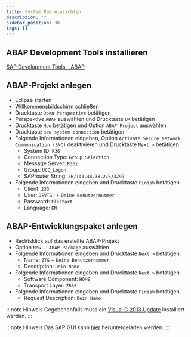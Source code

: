 ```yaml
---
title: System R36 einrichten
description: ""
sidebar_position: 30
tags: []
---
```


## ABAP Development Tools installieren

[SAP Development Tools - ABAP](https://tools.hana.ondemand.com/#abap)

## ABAP-Projekt anlegen

- Eclipse starten
- Willkommensbildschirm schließen
- Drucktaste `Open Perspective` betätigen
- Perspektive `ABAP` auswählen und Drucktaste `OK` betätigen
- Drucktaste `New` betätigen und Option `ABAP Project` auswählen
- Drucktaste `new system connection` betätigen
- Folgende Informationen eingeben, Option `Activate Secure Network Communication (SNC)` deaktivieren und Drucktaste `Next >` betätigen
  - System ID: `R36`
  - Connection Type: `Group Selection`
  - Message Server: `R36z`
  - Group: `UCC_Logon`
  - SAProuter String: `/H/141.44.38.2/S/3299`
- Folgende Informationen eingeben und Drucktaste `Finish` betätigen
  - Client: `233`
  - User: `DEVTG-` + `Deine Benutzernummer`
  - Password: `tlestart`
  - Language: `EN`

## ABAP-Entwicklungspaket anlegen

- Rechtsklick auf das erstellte ABAP-Projekt
- Option `New - ABAP Package` auswählen
- Folgende Informationen eingeben und Drucktaste `Next >` betätigen
  - Name: `ZTG` + `Deine Benutzernummer`
  - Description: `Dein Name`
- Folgende Informationen eingeben und Drucktaste `Next >` betätigen
  - Software Component: `HOME`
  - Transport Layer: `ZR36`
- Folgende Informationen eingeben und Drucktaste `Finish` betätigen
  - Request Description: `Dein Name`

:::note Hinweis
Gegebenenfalls muss ein [Visual C 2013 Update](https://support.microsoft.com/de-de/topic/update-for-visual-c-2013-redistributable-package-d8ccd6a5-4e26-c290-517b-8da6cfdf4f10) installiert werden.
:::

:::note Hinweis
Das SAP GUI kann [hier](https://jlubox.uni-giessen.de/dl/fi5KGHFPo61eE6jv21cMYKcc/SAP-GUI.7.60C4-JLU) heruntergeladen werden.
:::
